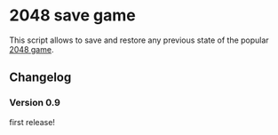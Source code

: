 2048 save game
==============

This script allows to save and restore any previous state of the
popular [2048 game](http://gabrielecirulli.github.io/2048/).

## Changelog

### Version 0.9
first release!
